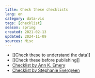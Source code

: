 ```yaml
---
title: Check these checklists
lang: en
category: data-vis
tags: [checklist]
season: spring
created: 2021-02-13
updated: 2024-11-09
sources: Misc
---
```


- [[Check these to understand the data]]
- [[Check these before publishing]]
- [Checklist by Ann K. Emery](https://depictdatastudio.com/data-visualization-design-process-step-by-step-guide-for-beginners/)
- [Checklist by Stephanie Evergreen](../../assets/files/Checklist.pdf)